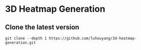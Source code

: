 # **3D Heatmap Generation**

## **Clone the latest version**

```
git clone --depth 1 https://github.com/luhouyang/3d-heatmap-generation.git
```